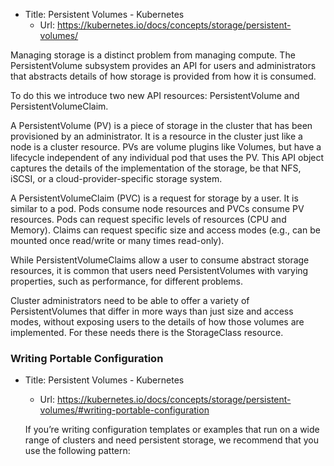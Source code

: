 * Title:	Persistent Volumes - Kubernetes
  * Url:	https://kubernetes.io/docs/concepts/storage/persistent-volumes/

Managing storage is a distinct problem from managing compute. 
The PersistentVolume subsystem provides an API for users and 
administrators that abstracts details of how storage is provided from 
how it is consumed. 

To do this we introduce two new API resources: 
PersistentVolume and PersistentVolumeClaim.

A PersistentVolume (PV) is a piece of storage in the cluster that has been provisioned by an administrator. 
It is a resource in the cluster just like a node is a cluster resource. PVs are volume plugins like Volumes, 
but have a lifecycle independent of any individual pod that uses the PV. 
This API object captures the details of the implementation of the storage, be that NFS, iSCSI, or a 
cloud-provider-specific storage system.

A PersistentVolumeClaim (PVC) is a request for storage by a user. 
It is similar to a pod. Pods consume node resources and PVCs consume PV resources. 
Pods can request specific levels of resources (CPU and Memory). 
Claims can request specific size and access modes (e.g., can be mounted once read/write or many times read-only).

While PersistentVolumeClaims allow a user to consume abstract storage resources, 
it is common that users need PersistentVolumes with varying properties, such as performance, 
for different problems. 

Cluster administrators need to be able to offer a variety of PersistentVolumes that 
differ in more ways than just size and access modes, 
without exposing users to the details of how those volumes are implemented. 
For these needs there is the StorageClass resource.

### Writing Portable Configuration

* Title:	Persistent Volumes - Kubernetes
  * Url:	https://kubernetes.io/docs/concepts/storage/persistent-volumes/#writing-portable-configuration

  If you’re writing configuration templates or examples that run on a wide range of 
  clusters and need persistent storage, we recommend that you use the following pattern:

